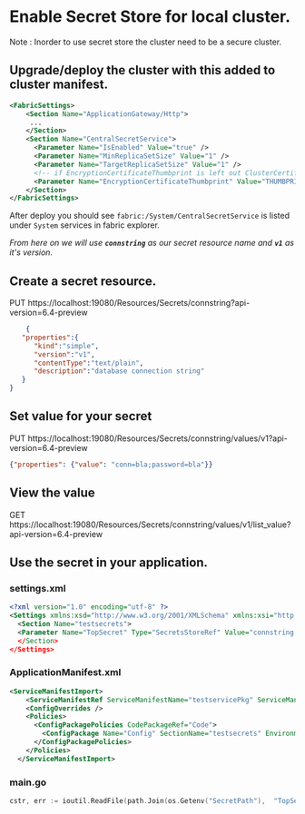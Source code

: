 
# Enable Secret Store for local cluster.
Note : Inorder to use secret store the cluster need to be a secure cluster.
## Upgrade/deploy the cluster with this added to cluster manifest.
```xml
<FabricSettings>
    <Section Name="ApplicationGateway/Http">
     ...
    </Section>
    <Section Name="CentralSecretService">
      <Parameter Name="IsEnabled" Value="true" />
      <Parameter Name="MinReplicaSetSize" Value="1" />
      <Parameter Name="TargetReplicaSetSize" Value="1" />
      <!-- if EncryptionCertificateThumbprint is left out ClusterCertificate will be used and is not recommended.-->
      <Parameter Name="EncryptionCertificateThumbprint" Value="THUMBPRINT" />
    </Section>
</FabricSettings>
``` 
After deploy you should see `fabric:/System/CentralSecretService` is listed under `System` services in fabric explorer.  

*From here on we will use **`connstring`** as our secret resource name and **`v1`** as it's version.*
## Create a secret resource.
PUT https://localhost:19080/Resources/Secrets/connstring?api-version=6.4-preview
```json
    {  
   "properties":{  
      "kind":"simple",
      "version":"v1",
      "contentType":"text/plain",
      "description":"database connection string"
   }
}
```

## Set value for your secret
PUT https://localhost:19080/Resources/Secrets/connstring/values/v1?api-version=6.4-preview
```json
{"properties": {"value": "conn=bla;password=bla"}}
```

## View the value
GET https://localhost:19080/Resources/Secrets/connstring/values/v1/list_value?api-version=6.4-preview

## Use the secret in your application.
### settings.xml
```xml 
<?xml version="1.0" encoding="utf-8" ?>
<Settings xmlns:xsd="http://www.w3.org/2001/XMLSchema" xmlns:xsi="http://www.w3.org/2001/XMLSchema-instance" xmlns="http://schemas.microsoft.com/2011/01/fabric">
  <Section Name="testsecrets">
  <Parameter Name="TopSecret" Type="SecretsStoreRef" Value="connstring:v1"/
  </Section>
</Settings>
```
### ApplicationManifest.xml
```xml
<ServiceManifestImport>
    <ServiceManifestRef ServiceManifestName="testservicePkg" ServiceManifestVersion="1.0.0" />
    <ConfigOverrides />
    <Policies>
      <ConfigPackagePolicies CodePackageRef="Code">
        <ConfigPackage Name="Config" SectionName="testsecrets" EnvironmentVariableName="SecretPath" />
      </ConfigPackagePolicies>
    </Policies>
  </ServiceManifestImport>
```

### main.go
```go
cstr, err := ioutil.ReadFile(path.Join(os.Getenv("SecretPath"),  "TopSecret"))
```

